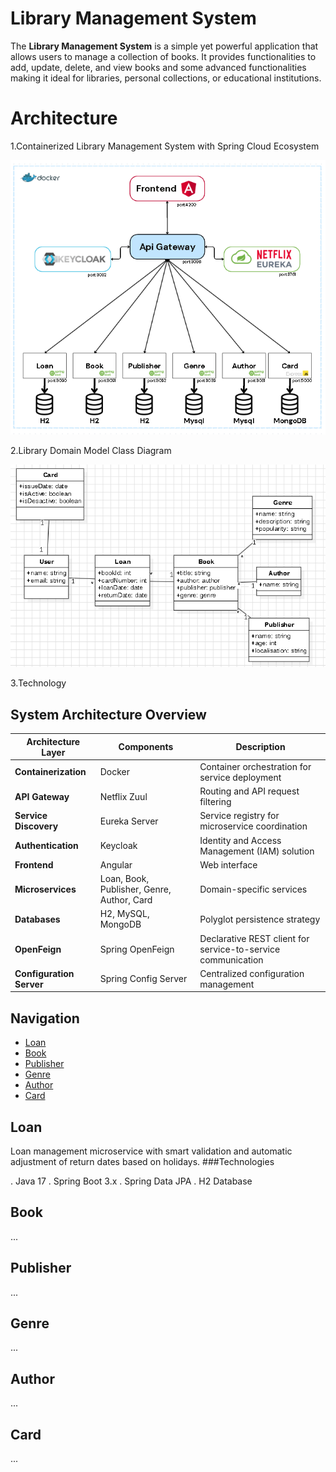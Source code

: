 # Library Management System

The **Library Management System** is a simple yet powerful application that allows users to manage a collection of books. It provides functionalities to add, update, delete, and view books and some advanced functionalities making it ideal for libraries, personal collections, or educational institutions.

# Architecture 
1.Containerized Library Management System with Spring Cloud Ecosystem

![Alt Text Description](diagramprojet.png)

2.Library Domain Model Class Diagram

![Alt Text Description](diagclasse.PNG)

3.Technology
## System Architecture Overview

| Architecture Layer       | Components                                                                 | Description                                                                 |
|--------------------------|----------------------------------------------------------------------------|-----------------------------------------------------------------------------|
| **Containerization**     | Docker                                                                     | Container orchestration for service deployment                              |
| **API Gateway**          | Netflix Zuul                                                               | Routing and API request filtering                                           |
| **Service Discovery**    | Eureka Server                                                              | Service registry for microservice coordination                              |
| **Authentication**       | Keycloak                                                                   | Identity and Access Management (IAM) solution                               |
| **Frontend**             | Angular                                                                    | Web interface                                                               |
| **Microservices**        | Loan, Book, Publisher, Genre, Author, Card                                 | Domain-specific services                                                    |
| **Databases**            | H2, MySQL, MongoDB                                                         | Polyglot persistence strategy                                               |
| **OpenFeign**            | Spring OpenFeign                                                           | Declarative REST client for service-to-service communication                |
| **Configuration Server** | Spring Config Server                                                       | Centralized configuration management                                        |
 

## Navigation
- [Loan](#Loan)
- [Book](#Book)
- [Publisher](#Publisher)
- [Genre](#Genre)
- [Author](#Author)
- [Card](#Card)

<a name="Loan"></a>
## Loan
Loan management microservice with smart validation and automatic adjustment of return dates based on holidays.
###Technologies

. Java 17
. Spring Boot 3.x
. Spring Data JPA
. H2 Database

<a name="Book"></a>
## Book
...

<a name="Publisher"></a>
## Publisher
...

<a name="Genre"></a>
## Genre
...

<a name="Author"></a>
## Author
...

<a name="Card"></a>
## Card
...




















